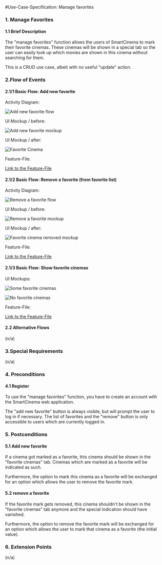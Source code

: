 #Use-Case-Specification: Manage favorites  

### 1. Manage Favorites
#### 1.1 Brief Description
The "manage favorites" function allows the users of SmartCinema to mark their favorite cinemas.
These cinemas will be shown in a special tab so the user can easily look up which movies are shown in this cinema without searching for them.

This is a CRUD use case, albeit with no useful "update" action.


### 2.Flow of Events

#### 2.1/1 Basic Flow: Add new favorite

Activity Diagram:

![Add new favorite flow][Add_flow]

UI Mockup / before:

![Add new favorite mockup][Add_mockup]

UI Mockup / after:

![Favorite Cinema][Remove_mockup]

Feature-File:

[Link to the Feature-File][feature]

#### 2.1/2 Basic Flow: Remove a favorite (from favorite list)

Activity Diagram: 

![Remove a favorite flow][Remove_flow]

UI Mockup / before:

![Remove a favorite mockup][Remove_List_mockup]

UI Mockup / after:

![Favorite cinema removed mockup][Removed_from_list_mockup]

Feature-File:

[Link to the Feature-File][feature]

#### 2.1/3 Basic Flow: Show favorite cinemas

UI Mockups:

![Some favorite cinemas][Remove_List_mockup]

![No favorite cinemas][Favorite_List_Empty_mockup]

Feature-File:

[Link to the Feature-File][feature]

#### 2.2 Alternative Flows
(n/a)


### 3.Special Requirements
(n/a)


### 4. Preconditions

#### 4.1 Register
To use the "manage favorites" function, you have to create an account with the SmartCinema web application.

The "add new favorite" button is always visible, but will prompt the user to log in if necessary. The list of favorites and the "remove" button is only accessible to users which are currently logged in. 

### 5. Postconditions

#### 5.1 Add new favorite
If a cinema got marked as a favorite, this cinema should be shown in the "favorite cinemas"
tab. Cinemas which are marked as a favorite will be indicated as such.

Furthermore, the option to mark this cinema as a favorite will be exchanged for an option which allows the user to remove the favorite mark.

#### 5.2 remove a favorite
If the favorite mark gets removed, this cinema shouldn't be shown in the "favorite cinemas" tab anymore and the special indication should have vanished.

Furthermore, the option to remove the favorite mark will be exchanged for an option which allows the user to mark that cinema as a favorite (the initial value). 


### 6. Extension Points
(n/a)

<!-- Link definitions -->
[SRS]: https://github.com/tinf15b4-kino/kino-web/blob/master/documents/SRS.md
[Add_flow]: https://rawgit.com/tinf15b4-kino/kino-web/master/documents/UC/manage%20favorites/activity%20diagram%20-%20add%20new%20favorite%20cinema.svg
[Remove_flow]: https://rawgit.com/tinf15b4-kino/kino-web/master/documents/UC/manage%20favorites/activity%20diagram%20-%20remove%20favorite%20from%20favorite%20list.svg
[Add_mockup]: https://rawgit.com/tinf15b4-kino/kino-web/master/documents/UC/manage%20favorites/mark%20as%20favorite%20button%20on%20cinema%20page.svg
[Remove_mockup]: https://rawgit.com/tinf15b4-kino/kino-web/master/documents/UC/manage%20favorites/unmark%20favorite%20on%20cinema%20page.svg
[Remove_List_mockup]: https://rawgit.com/tinf15b4-kino/kino-web/master/documents/UC/manage%20favorites/unmark%20favorite%20on%20favorite%20list.svg
[Removed_from_list_mockup]: https://rawgit.com/tinf15b4-kino/kino-web/master/documents/UC/manage%20favorites/favorite%20unmarked%20on%20favorite%20list.svg
[Favorite_List_Empty_mockup]: https://rawgit.com/tinf15b4-kino/kino-web/master/documents/UC/manage%20favorites/no%20favorite%20cinemas.svg
[feature]: https://github.com/tinf15b4-kino/kino-web/blob/master/web%20app/src/test/resources/de/tinf15b4/kino/cucumber/manageFavorites.feature

